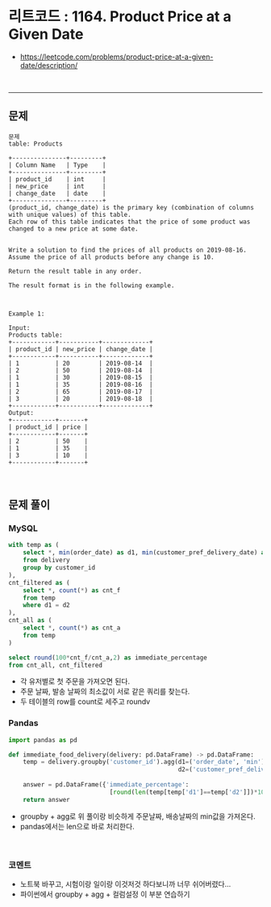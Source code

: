 # 리트코드 : 1164. Product Price at a Given Date
* https://leetcode.com/problems/product-price-at-a-given-date/description/
<br>

---

## 문제
```text
문제
table: Products

+---------------+---------+
| Column Name   | Type    |
+---------------+---------+
| product_id    | int     |
| new_price     | int     |
| change_date   | date    |
+---------------+---------+
(product_id, change_date) is the primary key (combination of columns with unique values) of this table.
Each row of this table indicates that the price of some product was changed to a new price at some date.
 

Write a solution to find the prices of all products on 2019-08-16. Assume the price of all products before any change is 10.

Return the result table in any order.

The result format is in the following example.

 

Example 1:

Input: 
Products table:
+------------+-----------+-------------+
| product_id | new_price | change_date |
+------------+-----------+-------------+
| 1          | 20        | 2019-08-14  |
| 2          | 50        | 2019-08-14  |
| 1          | 30        | 2019-08-15  |
| 1          | 35        | 2019-08-16  |
| 2          | 65        | 2019-08-17  |
| 3          | 20        | 2019-08-18  |
+------------+-----------+-------------+
Output: 
+------------+-------+
| product_id | price |
+------------+-------+
| 2          | 50    |
| 1          | 35    |
| 3          | 10    |
+------------+-------+
```

<br>

## 문제 풀이

### **MySQL**
```SQL
with temp as (
    select *, min(order_date) as d1, min(customer_pref_delivery_date) as d2
    from delivery
    group by customer_id
),
cnt_filtered as (
    select *, count(*) as cnt_f
    from temp
    where d1 = d2
),
cnt_all as (
    select *, count(*) as cnt_a
    from temp
)

select round(100*cnt_f/cnt_a,2) as immediate_percentage 
from cnt_all, cnt_filtered
```

* 각 유저별로 첫 주문을 가져오면 된다.
* 주문 날짜, 발송 날짜의 최소값이 서로 같은 쿼리를 찾는다.
* 두 테이블의 row를 count로 세주고 roundv
  
### **Pandas**
```python
import pandas as pd

def immediate_food_delivery(delivery: pd.DataFrame) -> pd.DataFrame:
    temp = delivery.groupby('customer_id').agg(d1=('order_date', 'min'),
                                               d2=('customer_pref_delivery_date', 'min')).reset_index()
    
    answer = pd.DataFrame({'immediate_percentage':
                            [round(len(temp[temp['d1']==temp['d2']])*100/len(temp),2)]})
    return answer
```

* groupby + agg로 위 풀이랑 비슷하게 주문날짜, 배송날짜의 min값을 가져온다.
* pandas에서는 len으로 바로 처리한다.
  
<br>

### **코멘트**
* 노트북 바꾸고, 시험이랑 일이랑 이것저것 하다보니까 너무 쉬어버렸다...
* 파이썬에서 groupby + agg + 컬럼설정 이 부분 연습하기
